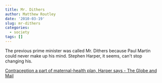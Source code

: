 ```yaml
---
title: Mr. Dithers
author: Matthew Routley
date: '2010-03-19'
slug: mr-dithers
categories:
  - society
tags: []
---
```


The previous prime minister was called Mr. Dithers because Paul Martin could never make up his mind. Stephen Harper, it seems, can't stop changing his.

<a href="http://www.theglobeandmail.com/news/politics/contraception-a-part-of-maternal-health-plan-harper-says/article1505160/">Contraception a part of maternal-health plan, Harper says - The Globe and Mail</a>